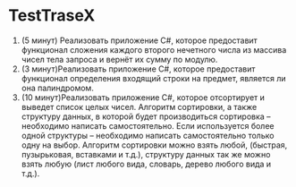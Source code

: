 # TestTraseX
1. (5 минут) Реализовать приложение C#, которое предоставит функционал сложения
каждого второго нечетного числа из массива чисел тела запроса и вернёт их
сумму по модулю.
2. (3 минут)Реализовать приложение C#, которое предоставит функционал
определения входящий строки на предмет, является ли она палиндромом.
3. (10 минут)Реализовать приложение C#, которое отсортирует и выведет список целых
чисел. Алгоритм сортировки, а также структуру данных, в которой будет
производиться сортировка – необходимо написать самостоятельно. Если
используется более одной структуры – необходимо написать самостоятельно
только одну на выбор. Алгоритм сортировки можно взять любой, (быстрая,
пузырьковая, вставками и т.д.), структуру данных так же можно взять любую
(лист любого вида, словарь, дерево любого вида и т.д.).
